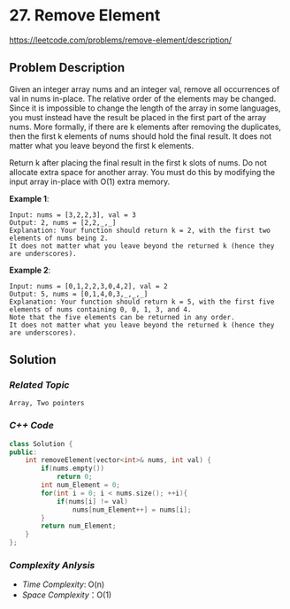 # 27. Remove Element

https://leetcode.com/problems/remove-element/description/

## Problem Description

Given an integer array nums and an integer val, remove all occurrences of val in nums in-place. The relative order of the elements may be changed.
Since it is impossible to change the length of the array in some languages, you must instead have the result be placed in the first part of the array nums. More formally, if there are k elements after removing the duplicates, then the first k elements of nums should hold the final result. It does not matter what you leave beyond the first k elements.

Return k after placing the final result in the first k slots of nums.
Do not allocate extra space for another array. You must do this by modifying the input array in-place with O(1) extra memory.




**Example 1**:
```
Input: nums = [3,2,2,3], val = 3
Output: 2, nums = [2,2,_,_]
Explanation: Your function should return k = 2, with the first two elements of nums being 2.
It does not matter what you leave beyond the returned k (hence they are underscores).
```
**Example 2**:
```
Input: nums = [0,1,2,2,3,0,4,2], val = 2
Output: 5, nums = [0,1,4,0,3,_,_,_]
Explanation: Your function should return k = 5, with the first five elements of nums containing 0, 0, 1, 3, and 4.
Note that the five elements can be returned in any order.
It does not matter what you leave beyond the returned k (hence they are underscores).
```

## Solution

### _Related Topic_
    Array, Two pointers

### _C++ Code_
```cpp
class Solution {
public:
    int removeElement(vector<int>& nums, int val) {
        if(nums.empty())
            return 0;
        int num_Element = 0;
        for(int i = 0; i < nums.size(); ++i){
            if(nums[i] != val)
                nums[num_Element++] = nums[i];
        }
        return num_Element;
    }
};
```

### _Complexity Anlysis_
- _Time Complexity_: O(n)
- _Space Complexity_：O(1)
